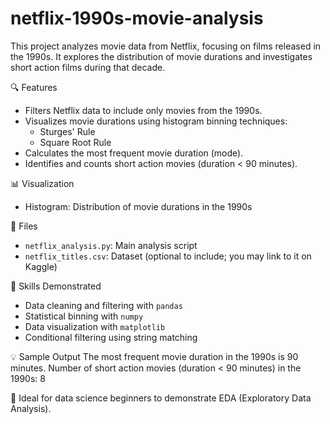 # netflix-1990s-movie-analysis

This project analyzes movie data from Netflix, focusing on films released in the 1990s. It explores the distribution of movie durations and investigates short action films during that decade.

🔍 Features

- Filters Netflix data to include only movies from the 1990s.
- Visualizes movie durations using histogram binning techniques:
  - Sturges' Rule
  - Square Root Rule
- Calculates the most frequent movie duration (mode).
- Identifies and counts short action movies (duration < 90 minutes).

📊 Visualization

- Histogram: Distribution of movie durations in the 1990s

📁 Files

- `netflix_analysis.py`: Main analysis script
- `netflix_titles.csv`: Dataset (optional to include; you may link to it on Kaggle)

🧠 Skills Demonstrated

- Data cleaning and filtering with `pandas`
- Statistical binning with `numpy`
- Data visualization with `matplotlib`
- Conditional filtering using string matching

💡 Sample Output
The most frequent movie duration in the 1990s is 90 minutes.
Number of short action movies (duration < 90 minutes) in the 1990s: 8


🎯 Ideal for data science beginners to demonstrate EDA (Exploratory Data Analysis).
